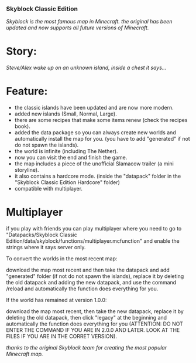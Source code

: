 ### Skyblock Classic Edition

_Skyblock is the most famous map in Minecraft. the original has been updated and now supports all future versions of Minecraft._

# Story:

_Steve/Alex wake up on an unknown island, inside a chest it says..._

# Feature:

- the classic islands have been updated and are now more modern.
- added new islands (Small, Normal, Large).
- there are some recipes that make some items renew (check the recipes book).
- added the data package so you can always create new worlds and automatically install the map for you. (you have to add "generated" if not do not spawn the islands).
- the world is infinite (including The Nether).
- now you can visit the end and finish the game.
- the map includes a piece of the unofficial Slamacow trailer (a mini storyline).
- it also contains a hardcore mode. (inside the "datapack" folder in the "Skyblock Classic Edition Hardcore" folder)
- compatible with multiplayer.

# Multiplayer

if you play with friends you can play multiplayer where you need to go to "Datapacks/Skyblock Classic Edition/data/skyblock/functions/multiplayer.mcfunction" and enable the strings where it says server only.
 

To convert the worlds in the most recent map:

download the map most recent and then take the datapack and add "generated" folder (if not do not spawn the islands),
replace it by deleting the old datapack and adding the new datapack,
and use the command /reload and automatically the function does everything for you.
 

If the world has remained at version 1.0.0:

download the map most recent,
then take the new datapack,
replace it by deleting the old datapack,
then click "legacy" at the beginning and automatically the function does everything for you (ATTENTION: DO NOT ENTER THE COMMAND IF YOU ARE IN 2.0.0 AND LATER. LOOK AT THE FILES IF YOU ARE IN THE CORRET VERSION).


_thanks to the original Skyblock team for creating the most popular Minecraft map._
